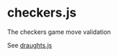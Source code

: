 # checkers.js
The checkers game move validation

See [draughts.js](https://github.com/shubhendusaurabh/draughts.js)
